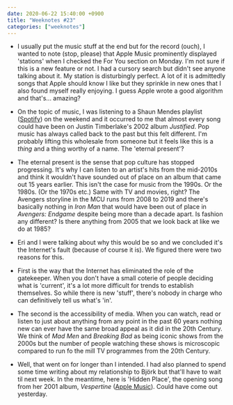 ```yaml
---
date: 2020-06-22 15:40:00 +0900
title: "Weeknotes #23"
categories: ["weeknotes"]
---
```


- I usually put the music stuff at the end but for the record (ouch), I wanted to note (stop, please) that Apple Music prominently displayed 'stations' when I checked the For You section on Monday. I'm not sure if this is a new feature or not. I had a cursory search but didn't see anyone talking about it. My station is disturbingly perfect. A lot of it is admittedly songs that Apple should know I like but they sprinkle in new ones that I also found myself really enjoying. I guess Apple wrote a good algorithm and that's... amazing?

- On the topic of music, I was listening to a Shaun Mendes playlist ([Spotify](https://open.spotify.com/playlist/37i9dQZF1DX5U6fr1hAMvg?si=hF5ed-QfRjSKQP9_95JH2g)) on the weekend and it occurred to me that almost every song could have been on Justin Timberlake's 2002 album _Justified_. Pop music has always called back to the past but this felt different. I'm probably lifting this wholesale from someone but it feels like this is a _thing_ and a thing worthy of a name. The 'eternal present'?

- The eternal present is the sense that pop culture has stopped progressing. It's why I can listen to an artist's hits from the mid-2010s and think it wouldn't have sounded out of place on an album  that came out 15 years earlier. This isn't the case for music from the 1990s. Or the 1980s. (Or the 1970s etc.) Same with TV and movies, right? The Avengers storyline in the MCU runs from 2008 to 2019 and there's basically nothing in _Iron Man_ that would have been out of place in _Avengers: Endgame_ despite being more than a decade apart. Is fashion any different? Is there anything from 2005 that we look back at like we do at 1985?

- Eri and I were talking about why this would be so and we concluded it's the Internet's fault (because of course it is). We figured there were two reasons for this.

- First is the way that the Internet has eliminated the role of the gatekeeper. When you don't have a small coterie of people deciding what is 'current', it's a lot more difficult for trends to establish themselves. So while there is new 'stuff', there's nobody in charge who can definitively tell us what's 'in'.

- The second is the accessibility of media. When you can watch, read or listen to just about anything from any point in the past 60 years nothing new can ever have the same broad appeal as it did in the 20th Century. We think of _Mad Men_ and _Breaking Bad_ as being iconic shows from the 2000s but the number of people watching these shows is microscopic compared to run fo the mill TV programmes from the 20th Century.

- Well, that went on for longer than I intended. I had also planned to spend some time writing about my relationship to Björk but that'll have to wait til next week. In the meantime, here is 'Hidden Place', the opening song from her 2001 album, _Vespertine_ ([Apple Music](https://music.apple.com/us/album/hidden-place/20920260?i=20920267)). Could have come out yesterday.
